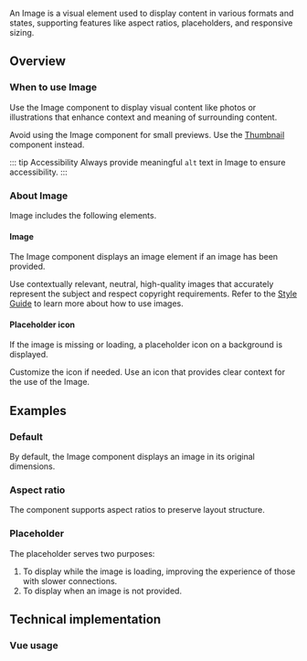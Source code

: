 <script setup>
import { CdxImage } from '@wikimedia/codex';
import ImageDefault from '@/../component-demos/image/examples/ImageDefault.vue';
import ImageAspectRatio from '@/../component-demos/image/examples/ImageAspectRatio.vue';
import ImagePlaceholder from '@/../component-demos/image/examples/ImagePlaceholder.vue';

const imageData = {
    url: 'https://upload.wikimedia.org/wikipedia/commons/thumb/f/f7/003_Olive-bellied_Sunbird_in_flight_at_Kibale_forest_National_Park_Photo_by_Giles_Laurent.jpg/2560px-003_Olive-bellied_Sunbird_in_flight_at_Kibale_forest_National_Park_Photo_by_Giles_Laurent.jpg',
    alt: 'Olive-bellied Sunbird flying from a flower to another at Kibale forest National Park.',
    width: 350
}

const controlsConfig = [
  {
    name: 'aspectRatio',
    type: 'radio',
    label: 'Aspect Ratio',
    options: ['16:9', '3:2', '4:3', '1:1', '3:4', '2:3'],
    default: '16:9',
  },
  {
    name: 'objectFit',
    type: 'radio',
    label: 'Object Fit',
    options: ['fill', 'contain', 'cover', 'none', 'scale-down'],
    default: 'cover',
  },
  {
    name: 'objectPosition',
    type: 'radio',
    label: 'Object Position',
    options: ['top', 'bottom', 'left', 'right', 'center'],
    default: 'center',
  },
  {
    name: 'position',
    type: 'radio',
    label: 'Image Position',
    options: [
      'left',
      'center',
      'right',
    ],
    default: 'center',
  }
];
</script>

An Image is a visual element used to display content in various formats and states,
supporting features like aspect ratios, placeholders, and responsive sizing.

<cdx-demo-wrapper :controls-config="controlsConfig" :show-generated-code="true">
  <template v-slot:demo="{ propValues }">
    <cdx-image
        :src="imageData.url"
        :alt="imageData.alt"
        :aspect-ratio="propValues.aspectRatio"
        :object-fit="propValues.objectFit"
        :objectPosition="propValues.objectPosition"
        :position="propValues.position"
        :width="imageData.width"
      />
  </template>
</cdx-demo-wrapper>

## Overview

### When to use Image
Use the Image component to display visual content like photos or illustrations that enhance context
and meaning of surrounding content.

Avoid using the Image component for small previews. Use the [Thumbnail](./thumbnail.md) component
instead.

::: tip Accessibility
Always provide meaningful `alt` text in Image to ensure accessibility.
:::

### About Image

Image includes the following elements.

#### Image

The Image component displays an image element if an image has been provided.

<cdx-demo-best-practices>
<cdx-demo-best-practice>

Use contextually relevant, neutral, high-quality images that accurately represent the subject and
respect copyright requirements. Refer to the [Style Guide](../../style-guide/images.md) to learn
more about how to use images.

</cdx-demo-best-practice>
</cdx-demo-best-practices>

#### Placeholder icon

If the image is missing or loading, a placeholder icon on a background is displayed.

<cdx-demo-best-practices>

<cdx-demo-best-practice>Customize the icon if needed.</cdx-demo-best-practice>
<cdx-demo-best-practice>Use an icon that provides clear context for the use of the Image.</cdx-demo-best-practice>

</cdx-demo-best-practices>

## Examples

### Default

By default, the Image component displays an image in its original dimensions.

<cdx-demo-wrapper>
<template v-slot:demo>
	<image-default />
</template>

<template v-slot:code>

:::code-group

<<< @/../component-demos/image/examples/ImageDefault.vue [NPM]

<<< @/../component-demos/image/examples-mw/ImageDefault.vue [MediaWiki]

:::

</template>
</cdx-demo-wrapper>

### Aspect ratio

The component supports aspect ratios to preserve layout structure.

<cdx-demo-wrapper>
<template v-slot:demo>
	<image-aspect-ratio />
</template>

<template v-slot:code>

:::code-group

<<< @/../component-demos/image/examples/ImageAspectRatio.vue [NPM]

<<< @/../component-demos/image/examples-mw/ImageAspectRatio.vue [MediaWiki]

:::

</template>
</cdx-demo-wrapper>

### Placeholder

The placeholder serves two purposes:

1. To display while the image is loading, improving the experience of those with slower connections.
2. To display when an image is not provided.

<cdx-demo-wrapper>
<template v-slot:demo>
	<image-placeholder />
</template>

<template v-slot:code>

:::code-group

<<< @/../component-demos/image/examples/ImagePlaceholder.vue [NPM]

<<< @/../component-demos/image/examples-mw/ImagePlaceholder.vue [MediaWiki]

:::

</template>
</cdx-demo-wrapper>

## Technical implementation

### Vue usage
